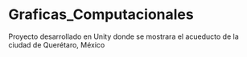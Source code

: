 # Graficas_Computacionales
Proyecto desarrollado en Unity donde se mostrara el acueducto de la 
ciudad de Querétaro, México 
